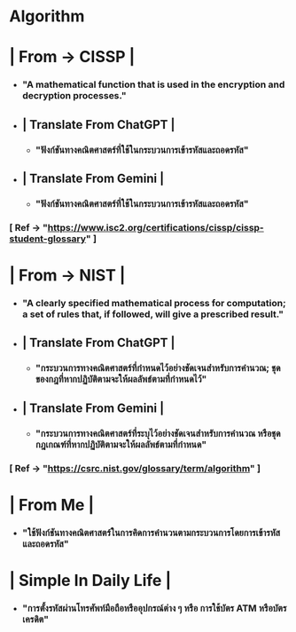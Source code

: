 # Algorithm
# | From -> CISSP | 
- ### "A mathematical function that is used in the encryption and decryption processes."
- ## | Translate From ChatGPT | 
  - ### "ฟังก์ชันทางคณิตศาสตร์ที่ใช้ในกระบวนการเข้ารหัสและถอดรหัส"
- ## | Translate From Gemini | 
    - ### "ฟังก์ชันทางคณิตศาสตร์ที่ใช้ในกระบวนการเข้ารหัสและถอดรหัส" 
### [ Ref -> "https://www.isc2.org/certifications/cissp/cissp-student-glossary" ]


# | From -> NIST |
- ### "A clearly specified mathematical process for computation; a set of rules that, if followed, will give a prescribed result." 
- ## | Translate From ChatGPT | 
  - ### "กระบวนการทางคณิตศาสตร์ที่กำหนดไว้อย่างชัดเจนสำหรับการคำนวณ; ชุดของกฎที่หากปฏิบัติตามจะให้ผลลัพธ์ตามที่กำหนดไว้" 
- ## | Translate From Gemini | 
    - ### "กระบวนการทางคณิตศาสตร์ที่ระบุไว้อย่างชัดเจนสำหรับการคำนวณ หรือชุดกฎเกณฑ์ที่หากปฏิบัติตามจะให้ผลลัพธ์ตามที่กำหนด" 
### [ Ref -> "https://csrc.nist.gov/glossary/term/algorithm" ]


# | From Me |
- ### "ใช้ฟังก์ชันทางคณิตศาสตร์ในการคิดการคำนวนตามกระบวนการโดยการเข้ารหัสและถอดรหัส" 
# | Simple In Daily Life | 
- ### "การตั้งรหัสผ่านโทรศัพท์มือถือหรืออุปกรณ์ต่าง ๆ หรือ การใช้บัตร ATM หรือบัตรเครดิต" 
